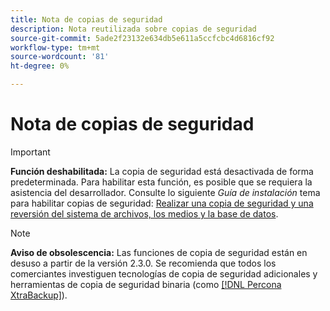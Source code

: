 ```yaml
---
title: Nota de copias de seguridad
description: Nota reutilizada sobre copias de seguridad
source-git-commit: 5ade2f23132e634db5e611a5ccfcbc4d6816cf92
workflow-type: tm+mt
source-wordcount: '81'
ht-degree: 0%

---
```


# Nota de copias de seguridad

>[!IMPORTANT]
>
>**Función deshabilitada:** La copia de seguridad está desactivada de forma predeterminada. Para habilitar esta función, es posible que se requiera la asistencia del desarrollador. Consulte lo siguiente _Guía de instalación_ tema para habilitar copias de seguridad: [Realizar una copia de seguridad y una reversión del sistema de archivos, los medios y la base de datos](https://experienceleague.adobe.com/docs/commerce-operations/installation-guide/tutorials/backup.html).

>[!NOTE]
>
>**Aviso de obsolescencia:** Las funciones de copia de seguridad están en desuso a partir de la versión 2.3.0. Se recomienda que todos los comerciantes investiguen tecnologías de copia de seguridad adicionales y herramientas de copia de seguridad binaria (como [[!DNL Percona XtraBackup]](https://www.percona.com/software/mysql-database/percona-xtrabackup)).
